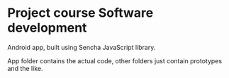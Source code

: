 # Project course Software development

Android app, built using Sencha JavaScript library.

App folder contains the actual code, other folders just contain prototypes and the like.